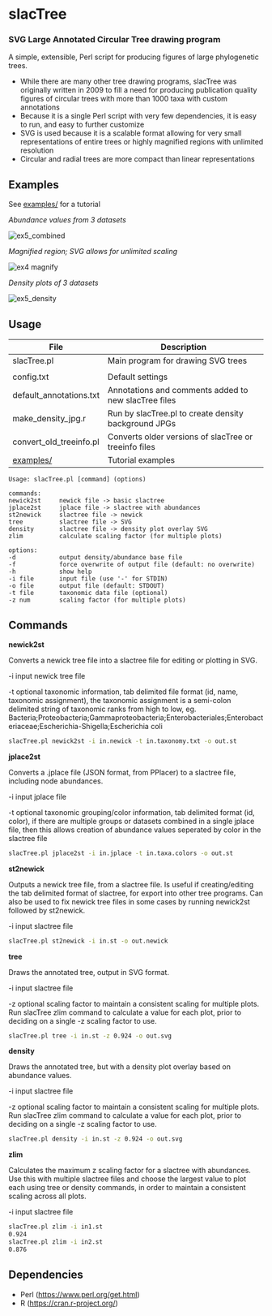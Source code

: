 # slacTree
### SVG Large Annotated Circular Tree drawing program

A simple, extensible, Perl script for producing figures of large phylogenetic trees.

* While there are many other tree drawing programs, slacTree was originally written in 2009 to fill a need for producing publication quality figures of circular trees with more than 1000 taxa with custom annotations
* Because it is a single Perl script with very few dependencies, it is easy to run, and easy to further customize
* SVG is used because it is a scalable format allowing for very small representations of entire trees or highly magnified regions with unlimited resolution
* Circular and radial trees are more compact than linear representations

Examples
-----------

See [examples/](./examples) for a tutorial

*Abundance values from 3 datasets*

![ex5_combined](https://cloud.githubusercontent.com/assets/14023091/10204444/9f0c48c0-6770-11e5-9226-cf14c900981d.png)

*Magnified region; SVG allows for unlimited scaling*

![ex4 magnify](https://cloud.githubusercontent.com/assets/14023091/10204450/a66acdc6-6770-11e5-85bf-2db75fdcc300.png)

*Density plots of 3 datasets*

![ex5_density](https://cloud.githubusercontent.com/assets/14023091/10204448/a3b4b024-6770-11e5-920a-958dd07c6130.png)

Usage
-----

| File | Description |
|------|-------------|
| slacTree.pl | Main program for drawing SVG trees |
|  |  |
| config.txt | Default settings |
| default_annotations.txt | Annotations and comments added to new slacTree files |
| make_density_jpg.r | Run by slacTree.pl to create density background JPGs |
| convert_old_treeinfo.pl | Converts older versions of slacTree or treeinfo files |
| [examples/](./examples/) | Tutorial examples |

```
Usage: slacTree.pl [command] (options)

commands:
newick2st     newick file -> basic slactree
jplace2st     jplace file -> slactree with abundances
st2newick     slactree file -> newick
tree          slactree file -> SVG
density       slactree file -> density plot overlay SVG
zlim          calculate scaling factor (for multiple plots)

options:
-d            output density/abundance base file
-f            force overwrite of output file (default: no overwrite)
-h            show help
-i file       input file (use '-' for STDIN)
-o file       output file (default: STDOUT)
-t file       taxonomic data file (optional)
-z num        scaling factor (for multiple plots)
```

Commands
--------

**newick2st**

Converts a newick tree file into a slactree file for editing or plotting in SVG.

-i input newick tree file

-t optional taxonomic information, tab delimited file format (id, name, taxonomic assignment),
   the taxonomic assignment is a semi-colon delimited string of taxonomic ranks from high to low,
   eg. Bacteria;Proteobacteria;Gammaproteobacteria;Enterobacteriales;Enterobacteriaceae;Escherichia-Shigella;Escherichia coli 

```bash
slacTree.pl newick2st -i in.newick -t in.taxonomy.txt -o out.st
```

**jplace2st**

Converts a .jplace file (JSON format, from PPlacer) to a slactree file, including node abundances.

-i input jplace file

-t optional taxonomic grouping/color information, tab delimited format (id, color),
   if there are multiple groups or datasets combined in a single jplace file, then this allows creation of
   abundance values seperated by color in the slactree file

```bash
slacTree.pl jplace2st -i in.jplace -t in.taxa.colors -o out.st
```

**st2newick**

Outputs a newick tree file, from a slactree file.  Is useful if creating/editing the tab delimited format of slactree, for export into other tree programs.  Can also be used to fix newick tree files in some cases by running newick2st followed by st2newick.

-i input slactree file

```bash
slacTree.pl st2newick -i in.st -o out.newick
```

**tree**

Draws the annotated tree, output in SVG format.

-i input slactree file

-z optional scaling factor to maintain a consistent scaling for multiple plots.  Run slacTree zlim command to calculate a value for each plot, prior to deciding on a single -z scaling factor to use.

```bash
slacTree.pl tree -i in.st -z 0.924 -o out.svg
```

**density**

Draws the annotated tree, but with a density plot overlay based on abundance values.

-i input slactree file

-z optional scaling factor to maintain a consistent scaling for multiple plots.  Run slacTree zlim command to calculate a value for each plot, prior to deciding on a single -z scaling factor to use.

```bash
slacTree.pl density -i in.st -z 0.924 -o out.svg
```

**zlim**

Calculates the maximum z scaling factor for a slactree with abundances.  Use this with multiple slactree files and choose the largest value to plot each using tree or density commands, in order to maintain a consistent scaling across all plots.

-i input slactree file

```bash
slacTree.pl zlim -i in1.st
0.924
slacTree.pl zlim -i in2.st
0.876
```

Dependencies
------------

* Perl (https://www.perl.org/get.html)
* R (https://cran.r-project.org/)
